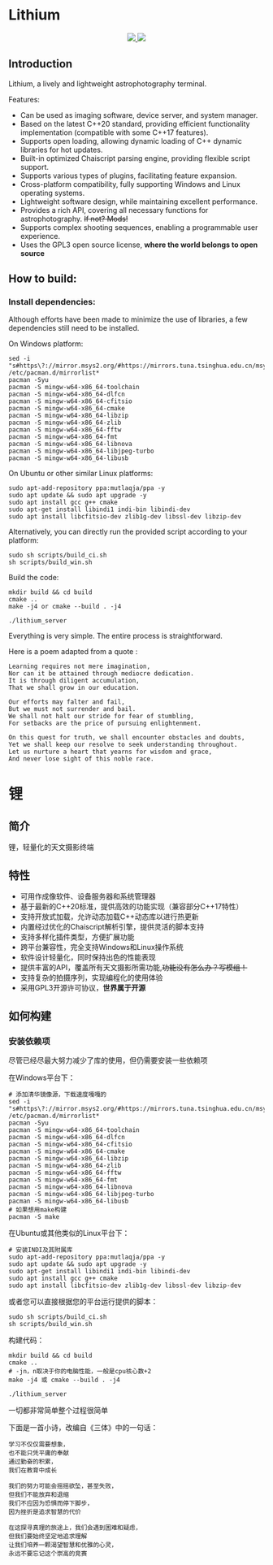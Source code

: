 Lithium
=======

<p align="center">
    <a href="https://isocpp.org/">
        <img src="https://img.shields.io/badge/language-C%2B%2B20-blue.svg">
    </a>
    <a href="https://www.gnu.org/licenses/gpl-3.0.en.html" >
        <img src="https://img.shields.io/github/license/ElementAstro/Lithium">
    </a>
</p>

## Introduction

Lithium, a lively and lightweight astrophotography terminal.

Features:
- Can be used as imaging software, device server, and system manager.
- Based on the latest C++20 standard, providing efficient functionality implementation (compatible with some C++17 features).
- Supports open loading, allowing dynamic loading of C++ dynamic libraries for hot updates.
- Built-in optimized Chaiscript parsing engine, providing flexible script support.
- Supports various types of plugins, facilitating feature expansion.
- Cross-platform compatibility, fully supporting Windows and Linux operating systems.
- Lightweight software design, while maintaining excellent performance.
- Provides a rich API, covering all necessary functions for astrophotography. ~~If not? Mods!~~
- Supports complex shooting sequences, enabling a programmable user experience.
- Uses the GPL3 open source license, __where the world belongs to open source__

## How to build:

### Install dependencies:

Although efforts have been made to minimize the use of libraries, a few dependencies still need to be installed.

On Windows platform:

```shell
sed -i "s#https\?://mirror.msys2.org/#https://mirrors.tuna.tsinghua.edu.cn/msys2/#g" /etc/pacman.d/mirrorlist*
pacman -Syu
pacman -S mingw-w64-x86_64-toolchain
pacman -S mingw-w64-x86_64-dlfcn
pacman -S mingw-w64-x86_64-cfitsio
pacman -S mingw-w64-x86_64-cmake
pacman -S mingw-w64-x86_64-libzip
pacman -S mingw-w64-x86_64-zlib
pacman -S mingw-w64-x86_64-fftw
pacman -S mingw-w64-x86_64-fmt
pacman -S mingw-w64-x86_64-libnova
pacman -S mingw-w64-x86_64-libjpeg-turbo
pacman -S mingw-w64-x86_64-libusb
```

On Ubuntu or other similar Linux platforms:

```shell
sudo apt-add-repository ppa:mutlaqja/ppa -y
sudo apt update && sudo apt upgrade -y
sudo apt install gcc g++ cmake
sudo apt-get install libindi1 indi-bin libindi-dev
sudo apt install libcfitsio-dev zlib1g-dev libssl-dev libzip-dev
```

Alternatively, you can directly run the provided script according to your platform:

```shell
sudo sh scripts/build_ci.sh
sh scripts/build_win.sh
```

Build the code:

```shell
mkdir build && cd build
cmake ..
make -j4 or cmake --build . -j4

./lithium_server
```

Everything is very simple. The entire process is straightforward.

Here is a poem adapted from a quote :
```
Learning requires not mere imagination,
Nor can it be attained through mediocre dedication.
It is through diligent accumulation,
That we shall grow in our education.

Our efforts may falter and fail,
But we must not surrender and bail.
We shall not halt our stride for fear of stumbling,
For setbacks are the price of pursuing enlightenment.

On this quest for truth, we shall encounter obstacles and doubts,
Yet we shall keep our resolve to seek understanding throughout.
Let us nurture a heart that yearns for wisdom and grace,
And never lose sight of this noble race.
```

锂
=

## 简介

锂，轻量化的天文摄影终端

## 特性
- 可用作成像软件、设备服务器和系统管理器
- 基于最新的C++20标准，提供高效的功能实现（兼容部分C++17特性）
- 支持开放式加载，允许动态加载C++动态库以进行热更新
- 内置经过优化的Chaiscript解析引擎，提供灵活的脚本支持
- 支持多样化插件类型，方便扩展功能
- 跨平台兼容性，完全支持Windows和Linux操作系统
- 软件设计轻量化，同时保持出色的性能表现
- 提供丰富的API，覆盖所有天文摄影所需功能,~~功能没有怎么办？写模组！~~
- 支持复杂的拍摄序列，实现编程化的使用体验
- 采用GPL3开源许可协议，__世界属于开源__

## 如何构建

### 安装依赖项

尽管已经尽最大努力减少了库的使用，但仍需要安装一些依赖项

在Windows平台下：

```shell
# 添加清华镜像源，下载速度嘎嘎的
sed -i "s#https\?://mirror.msys2.org/#https://mirrors.tuna.tsinghua.edu.cn/msys2/#g" /etc/pacman.d/mirrorlist*
pacman -Syu
pacman -S mingw-w64-x86_64-toolchain
pacman -S mingw-w64-x86_64-dlfcn
pacman -S mingw-w64-x86_64-cfitsio
pacman -S mingw-w64-x86_64-cmake
pacman -S mingw-w64-x86_64-libzip
pacman -S mingw-w64-x86_64-zlib
pacman -S mingw-w64-x86_64-fftw
pacman -S mingw-w64-x86_64-fmt
pacman -S mingw-w64-x86_64-libnova
pacman -S mingw-w64-x86_64-libjpeg-turbo
pacman -S mingw-w64-x86_64-libusb
# 如果想用make构建
pacman -S make
```

在Ubuntu或其他类似的Linux平台下：

```shell
# 安装INDI及其附属库
sudo apt-add-repository ppa:mutlaqja/ppa -y
sudo apt update && sudo apt upgrade -y
sudo apt-get install libindi1 indi-bin libindi-dev
sudo apt install gcc g++ cmake
sudo apt install libcfitsio-dev zlib1g-dev libssl-dev libzip-dev
```

或者您可以直接根据您的平台运行提供的脚本：

```shell
sudo sh scripts/build_ci.sh
sh scripts/build_win.sh
```

构建代码：

```shell
mkdir build && cd build
cmake ..
# -jn，n取决于你的电脑性能，一般是cpu核心数+2
make -j4 或 cmake --build . -j4

./lithium_server
```

一切都非常简单整个过程很简单

下面是一首小诗，改编自《三体》中的一句话：
```text
学习不仅仅需要想象，
也不能只凭平庸的奉献
通过勤奋的积累，
我们在教育中成长

我们的努力可能会摇摇欲坠，甚至失败，
但我们不能放弃和退缩
我们不应因为恐惧而停下脚步，
因为挫折是追求智慧的代价

在这探寻真理的旅途上，我们会遇到困难和疑虑，
但我们要始终坚定地追求理解
让我们培养一颗渴望智慧和优雅的心灵，
永远不要忘记这个崇高的竞赛
```
